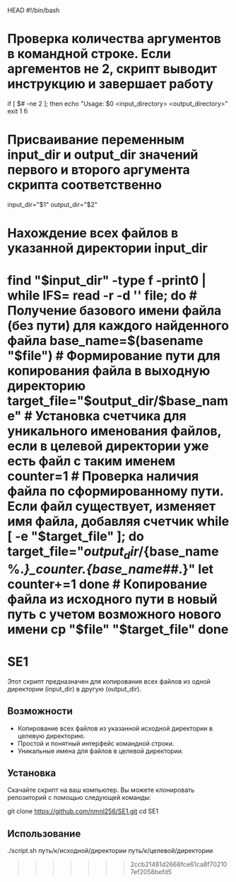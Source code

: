 HEAD
#!/bin/bash

# Проверка количества аргументов в командной строке. Если аргементов не 2, скрипт выводит инструкцию и завершает работу
if [ $# -ne 2 ]; then
    echo "Usage: $0 <input_directory> <output_directory>"
    exit 1
fi

# Присваивание переменным input_dir и output_dir значений первого и второго аргумента скрипта соответственно
input_dir="$1"
output_dir="$2"

# Нахождение всех файлов в указанной директории input_dir
find "$input_dir" -type f -print0 | while IFS= read -r -d '' file; do
    # Получение базового имени файла (без пути) для каждого найденного файла
    base_name=$(basename "$file")
    # Формирование пути для копирования файла в выходную директорию
    target_file="$output_dir/$base_name"
    # Установка счетчика для уникального именования файлов, если в целевой директории уже есть файл с таким именем
    counter=1
    # Проверка наличия файла по сформированному пути. Если файл существует, изменяет имя файла, добавляя счетчик
    while [ -e "$target_file" ]; do
        target_file="${output_dir}/${base_name%.*}_$counter.${base_name##*.}"
        let counter+=1
    done
    # Копирование файла из исходного пути в новый путь с учетом возможного нового имени
    cp "$file" "$target_file"
done
=======
# SE1

Этот скрипт предназначен для копирования всех файлов из одной директории (input_dir) в другую (output_dir).

## Возможности

- Копирование всех файлов из указанной исходной директории в целевую директорию.
- Простой и понятный интерфейс командной строки.
- Уникальные имена для файлов в целевой директории.

## Установка

Скачайте скрипт на ваш компьютер. Вы можете клонировать репозиторий с помощью следующей команды:

git clone https://github.com/nmnl256/SE1.git
cd SE1

## Использование

./script.sh путь/к/исходной/директории путь/к/целевой/директории
>>>>>>> 2ccb21481d2668fce61ca8f702107ef2058befd5

